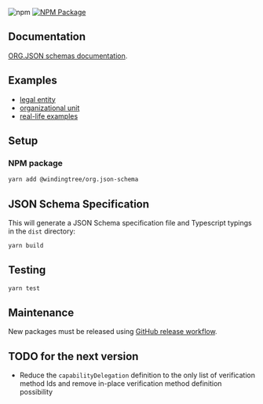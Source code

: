 ![npm](https://img.shields.io/npm/v/@windingtree/org.json-schema) [![NPM Package](https://github.com/windingtree/org.json-schema/actions/workflows/tests.yml/badge.svg)](https://github.com/windingtree/org.json-schema/actions/workflows/tests.yml)

## Documentation

[ORG.JSON schemas documentation](https://windingtree.github.io/org.id-sdk/#/build/org.json-schema/index).

## Examples

- [legal entity](examples/legal-entity.json)
- [organizational unit](examples/unit.json)
- [real-life examples](https://github.com/windingtree/orgids)

## Setup

### NPM package

```sh
yarn add @windingtree/org.json-schema
```
## JSON Schema Specification

This will generate a JSON Schema specification file and Typescript typings in the `dist` directory:

```bash
yarn build
```

## Testing

```bash
yarn test
```

## Maintenance

New packages must be released using [GitHub release workflow](https://github.com/windingtree/org.json-schema/releases/new).

## TODO for the next version

- Reduce the `capabilityDelegation` definition to the only list of verification method Ids and remove in-place verification method definition possibility
